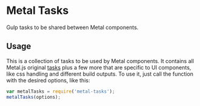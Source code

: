 # Metal Tasks

Gulp tasks to be shared between Metal components.

## Usage
This is a collection of tasks to be used by Metal components. It contains all Metal.js original [tasks](https://github.com/metal/metal.js#tools) plus a few more that are specific to UI components, like css handling and different build outputs.
To use it, just call the function with the desired options, like this:

```javascript
var metalTasks = require('metal-tasks');
metalTasks(options);
```

